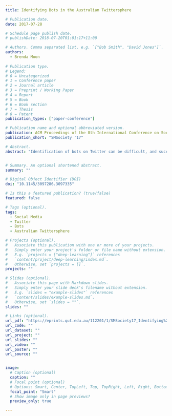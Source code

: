 ```yaml
---
title: Identifying Bots in the Australian Twittersphere

# Publication date.
date: 2017-07-28

# Schedule page publish date.
# publishDate: 2018-07-20T01:01:17+11:00

# Authors. Comma separated list, e.g. `["Bob Smith", "David Jones"]`.
authors:
  - Brenda Moon
  
# Publication type.
# Legend:
# 0 = Uncategorized
# 1 = Conference paper
# 2 = Journal article
# 3 = Preprint / Working Paper
# 4 = Report
# 5 = Book
# 6 = Book section
# 7 = Thesis
# 8 = Patent
publication_types: ["paper-conference"]

# Publication name and optional abbreviated version.
publication: ACM Proceedings of the 8th International Conference on Social Media & Society (SMSociety '17)
publication_short: "SMSociety '17"

# Abstract.
abstract: "Identification of bots on Twitter can be difficult, and successful approaches often use an iterative workflow, applying different techniques to identify discrete groups of bots. This paper presents first results of the application of this iterative workflow to the Australian TrISMA collection, which contains the tweets of over 4 million Twitter accounts identified as being Australian. To our knowledge, this research undertakes the first comprehensive identification of bots in the Australian Twittersphere. The identified bots are then classified by bot type before the proportion of overall account and tweet numbers they represent is determined."


# Summary. An optional shortened abstract.
summary: ""

# Digital Object Identifier (DOI)
doi: "10.1145/3097286.3097335"

# Is this a featured publication? (true/false)
featured: false

# Tags (optional).
tags:
  - Social Media
  - Twitter
  - Bots
  - Australian Twittersphere

# Projects (optional).
#   Associate this publication with one or more of your projects.
#   Simply enter your project's folder or file name without extension.
#   E.g. `projects = ["deep-learning"]` references 
#   `content/project/deep-learning/index.md`.
#   Otherwise, set `projects = []`.
projects: ""

# Slides (optional).
#   Associate this page with Markdown slides.
#   Simply enter your slide deck's filename without extension.
#   E.g. `slides = "example-slides"` references 
#   `content/slides/example-slides.md`.
#   Otherwise, set `slides = ""`.
slides: ""

# Links (optional).
url_pdf: "https://eprints.qut.edu.au/112201/1/SMSociety17_Identifying%20Bots%20in%20the%20Australian%20Twittersphere.pdf"
url_code: ""
url_dataset: ""
url_project: ""
url_slides: ""
url_video: ""
url_poster: ""
url_source: ""


image:
  # Caption (optional)
  caption: ""
  # Focal point (optional)
  # Options: Smart, Center, TopLeft, Top, TopRight, Left, Right, BottomLeft, Bottom, BottomRight
  focal_point: "Smart"
  # Show image only in page previews?
  preview_only: true

---
```


